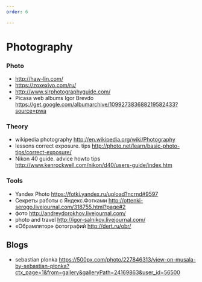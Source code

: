 ```yaml
---
order: 6

---
```


Photography
============================


### Photo
* http://haw-lin.com/
* https://zoxexivo.com/ru/
* http://www.slrphotographyguide.com/
* Picasa web albums Igor Brevdo           https://get.google.com/albumarchive/109927383688219582433?source=pwa

### Theory
* wikipedia photography             http://en.wikipedia.org/wiki/Photography
* lessons correct exposure. tips        http://photo.net/learn/basic-photo-tips/correct-exposure/
* Nikon 40 guide. advice howto tips     http://www.kenrockwell.com/nikon/d40/users-guide/index.htm

### Tools
* Yandex Photo                        https://fotki.yandex.ru/upload?ncrnd#9597
* Cекреты работы с Яндекс.Фотками http://ottenki-serogo.livejournal.com/318755.html?page#2
* фото                            http://andreydorokhov.livejournal.com/
* photo and travel                    http://igor-salnikov.livejournal.com/
* «Обрамлятор» фотографий     http://dert.ru/obr/


## Blogs
* sebastian plonka    https://500px.com/photo/227846313/view-on-musala-by-sebastian-płonka?ctx_page=1&from=gallery&galleryPath=24169863&user_id=56500

